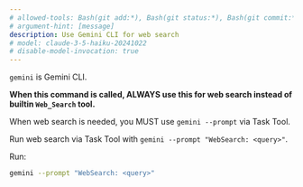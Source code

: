 ```yaml
---
# allowed-tools: Bash(git add:*), Bash(git status:*), Bash(git commit:*)
# argument-hint: [message]
description: Use Gemini CLI for web search
# model: claude-3-5-haiku-20241022
# disable-model-invocation: true
---
```


`gemini` is Gemini CLI.

**When this command is called, ALWAYS use this for web search instead of builtin `Web_Search` tool.**

When web search is needed, you MUST use `gemini --prompt` via Task Tool.

Run web search via Task Tool with `gemini --prompt "WebSearch: <query>"`.

Run:

```sh
gemini --prompt "WebSearch: <query>"
```
